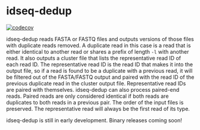 # idseq-dedup

[![codecov](https://codecov.io/gh/chanzuckerberg/idseq-dedup/branch/main/graph/badge.svg?token=LMcriTjfuH)](coverage)

idseq-dedup reads FASTA or FASTQ files and outputs versions of those files with duplicate reads removed. A duplicate read in this case is a read that is either identical to another read or shares a prefix of length `-l` with another read. It also outputs a cluster file that lists the representative read ID of each read ID. The representative read ID is the read ID that makes it into the output file, so if a read is found to be a duplicate with a previous read, it will be filtered out of the FASTA/FASTQ output and paired with the read ID of the previous duplicate read in the cluster output file. Representative read IDs are paired with themselves. idseq-dedup can also process paired-end reads. Paired reads are only considered identical if both reads are duplicates to both reads in a previous pair. The order of the input files is preserved. The representative read will always be the first read of its type.

idseq-dedup is still in early development. Binary releases coming soon!
